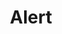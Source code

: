 ---
layout: pattern
categories: [patterns, alert]
title: Alert
type: [sub-nav-item]
permalink: /patterns/alert/
variations: true
overview: "An alert keeps users informed of important and sometimes time-sensitive changes." 
description: |
    An alert keeps users informed of important and sometimes time-sensitive changes.
    
usa-link: "https://designsystem.digital.gov/components/alert/"
specification: | 
    - Note that alert content should be text only, but may contain a link.
    - For authoring. There should be an option to apply to multiple pages or sections.
    - **If** the alert is a **site wide** communication, consider using the [Site Alert](/patterns/site-alert) instead.
alert:
    title: Test alert
    content: Test alert content
    link: /
    linkText: see link
    type: success
    ### type options: warning, info, success, error
spec:
    - name: heading
      class: usa-alert__heading
      type: h3
      required: on standard type only
      content: 60` characters
      example: "Watch out for Cat Zombies"
    - name: body
      class: usa-alert__text
      type: text
      required: true
      character: 140 characters
      example: "Run off table persian cat jump eat fish hack. Paw at beetle and eat it before it gets away demand"
    - name: alert type
      type: selection
      class: usa-alert--info | usa-alert--warning | usa-alert--error | usa-alert--success
      required: true
      content: "Options: Information, Warning, Error, Success"
    - name: alert style
      class: usa-alert--slim | usa-alert--no-icon
      type: selection
      required: applies standard if not added
      content: "Options: Standard, Slim, No Icon"
    - name: icon
      type: icon
      class: (icons are set in the base uswds-styles )
      required: true
      content: (icons live in the uswds images folder)
yml: |
  
  alert:
    content: Test alert content
    link: /
    linkText: see link
    type: success
    ### type options: warning, info, success, error
jekyll: |

  "{% include patterns/alert/alert.md %}"

### Paths to view design and code... 
## designimg: can be used to show an image of the design until a coded version can be created. The htmlpath & csspath should be located in the pattens folder. Read more about creating coded components in /docs/creating-patterns 
# designimg: 
htmlexcerpt: patterns/alert/alert-info.md
htmlpath: patterns/alert/alert.md
csspath: patterns/alert/index.scss
---